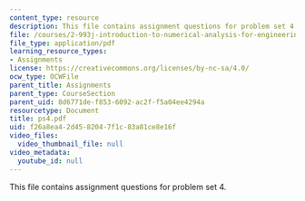 ```yaml
---
content_type: resource
description: This file contains assignment questions for problem set 4.
file: /courses/2-993j-introduction-to-numerical-analysis-for-engineering-13-002j-spring-2005/f26a8ea42d4582047f1c83a81ce8e16f_ps4.pdf
file_type: application/pdf
learning_resource_types:
- Assignments
license: https://creativecommons.org/licenses/by-nc-sa/4.0/
ocw_type: OCWFile
parent_title: Assignments
parent_type: CourseSection
parent_uid: 8d6771de-f853-6092-ac2f-f5a04ee4294a
resourcetype: Document
title: ps4.pdf
uid: f26a8ea4-2d45-8204-7f1c-83a81ce8e16f
video_files:
  video_thumbnail_file: null
video_metadata:
  youtube_id: null
---
```

This file contains assignment questions for problem set 4.